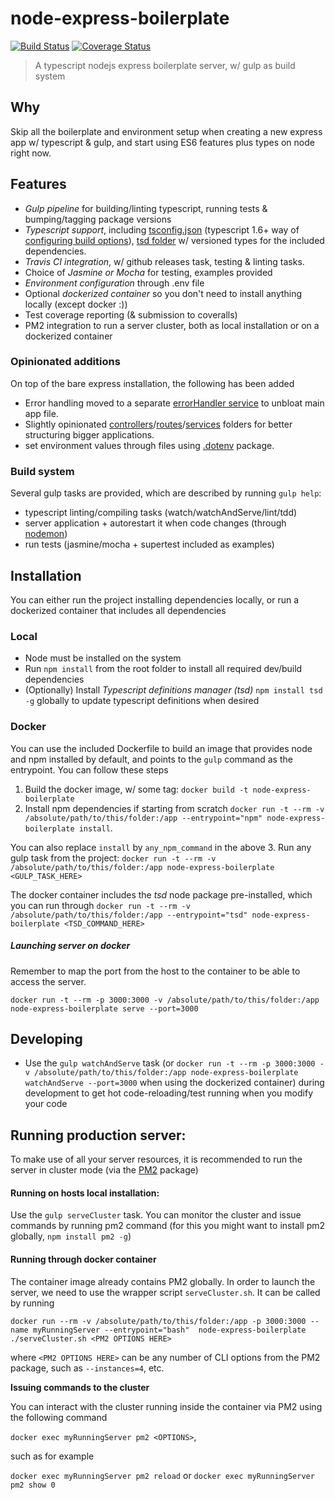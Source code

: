 node-express-boilerplate
=====================

[![Build Status][travis-image]][travis-url] [![Coverage Status][coveralls-image]][coveralls-url]

> A typescript nodejs express boilerplate server, w/ gulp as build system

## Why

Skip all the boilerplate and environment setup when creating a new express app w/ typescript & gulp, and start using ES6 features plus types on node right now.

## Features

- *Gulp pipeline* for building/linting typescript, running tests & bumping/tagging package versions
- *Typescript support*, including [tsconfig.json](tsconfig.json) (typescript 1.6+ way of [configuring build options](https://github.com/Microsoft/TypeScript/wiki/tsconfig.json)),
[tsd folder](./typings) w/ versioned types for the included dependencies.
- *Travis CI integration*, w/ github releases task, testing & linting tasks.
- Choice of *Jasmine or Mocha* for testing, examples provided
- *Environment configuration* through .env file
- Optional *dockerized container* so you don't need to install anything locally (except docker :))
- Test coverage reporting (& submission to coveralls)
- PM2 integration to run a server cluster, both as local installation or on a dockerized container

### Opinionated additions

On top of the bare express installation, the following has been added

- Error handling moved to a separate [errorHandler service](./src/services/errorHandler.ts) to unbloat main app file.
- Slightly opinionated [controllers](./src/controllers)/[routes](./src/routes)/[services](./src/services) folders
for better structuring bigger applications.
- set environment values through files using [.dotenv](https://www.npmjs.com/package/dotenv) package.

### Build system

Several gulp tasks are provided, which are described by running `gulp help`:

- typescript linting/compiling tasks (watch/watchAndServe/lint/tdd)
- server application + autorestart it when code changes (through [nodemon](https://www.npmjs.com/package/nodemon))
- run tests (jasmine/mocha + supertest included as examples)

## Installation

You can either run the project installing dependencies locally, or run a dockerized container that includes all dependencies

### Local

- Node must be installed on the system
- Run `npm install` from the root folder to install all required dev/build dependencies
- (Optionally) Install *Typescript definitions manager (tsd)* `npm install tsd -g` globally to update typescript definitions when desired

### Docker

You can use the included Dockerfile to build an image that provides node and npm installed by default, and points
 to the `gulp` command as the entrypoint. You can follow these steps

1. Build the docker image, w/ some tag: `docker build -t node-express-boilerplate`
2. Install npm dependencies if starting from scratch
  `docker run -t --rm -v /absolute/path/to/this/folder:/app --entrypoint="npm" node-express-boilerplate install`.

  You can also replace `install` by `any_npm_command` in the above
3. Run any gulp task from the project:
  `docker run -t --rm -v /absolute/path/to/this/folder:/app node-express-boilerplate <GULP_TASK_HERE>`

The docker container includes the *tsd* node package pre-installed, which you can run through
  `docker run -t --rm -v /absolute/path/to/this/folder:/app --entrypoint="tsd" node-express-boilerplate <TSD_COMMAND_HERE>`

##### Launching server on docker

Remember to map the port from the host to the container to be able to access the server.

`docker run -t --rm -p 3000:3000 -v /absolute/path/to/this/folder:/app node-express-boilerplate serve --port=3000`

## Developing

- Use the `gulp watchAndServe` task (or `docker run -t --rm -p 3000:3000 -v /absolute/path/to/this/folder:/app node-express-boilerplate watchAndServe --port=3000` when using the dockerized container)
during development to get hot code-reloading/test running when you modify your code

## Running production server:

To make use of all your server resources, it is recommended to run the server in cluster mode (via the [PM2](https://www.npmjs.com/package/pm2) package)

#### Running on hosts local installation:

Use the `gulp serveCluster` task. You can monitor the cluster and issue commands by running pm2 command (for this you might want to install pm2 globally, `npm install pm2 -g`)

#### Running through docker container

The container image already contains PM2 globally. In order to launch the server, we need to use the wrapper script `serveCluster.sh`. It can be called by running

`docker run --rm -v /absolute/path/to/this/folder:/app -p 3000:3000 --name myRunningServer --entrypoint="bash"  node-express-boilerplate ./serveCluster.sh <PM2 OPTIONS HERE>`

where `<PM2 OPTIONS HERE>` can be any number of CLI options from the PM2 package, such as `--instances=4`, etc.

**Issuing commands to the cluster**

You can interact with the cluster running inside the container via PM2 using the following command

`docker exec myRunningServer pm2 <OPTIONS>`,

such as for example

`docker exec myRunningServer pm2 reload` or
`docker exec myRunningServer pm2 show 0`


[travis-url]: https://travis-ci.org/inakianduaga/node-express-boilerplate
[travis-image]: https://travis-ci.org/inakianduaga/node-express-boilerplate.svg?branch=master

[coveralls-url]: https://coveralls.io/github/inakianduaga/node-express-boilerplate?branch=master
[coveralls-image]: https://coveralls.io/repos/inakianduaga/node-express-boilerplate/badge.svg?branch=master&service=github
